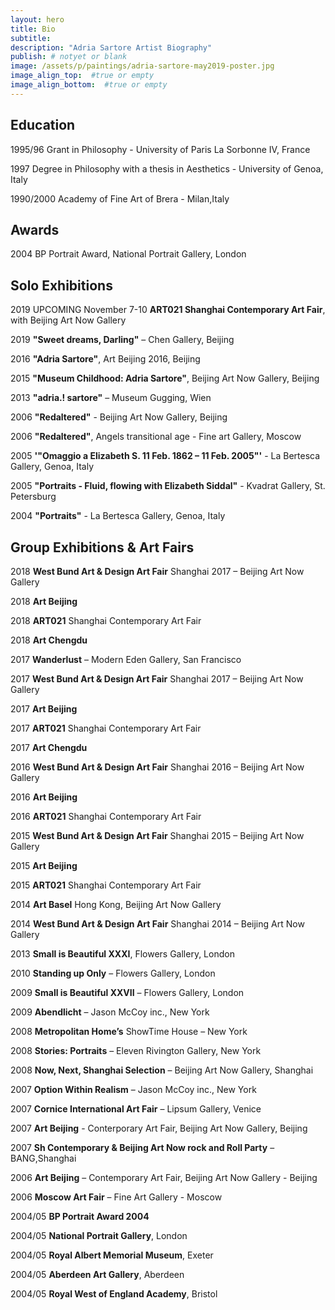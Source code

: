```yaml
---
layout: hero
title: Bio
subtitle:
description: "Adria Sartore Artist Biography"
publish: # notyet or blank
image: /assets/p/paintings/adria-sartore-may2019-poster.jpg
image_align_top:  #true or empty
image_align_bottom:  #true or empty
---
```


## Education


1995/96 Grant in Philosophy - University of Paris La Sorbonne IV, France

1997 Degree in Philosophy with a thesis in Aesthetics - University of Genoa, Italy

1990/2000 Academy of Fine Art of Brera - Milan,Italy



## Awards

2004 BP Portrait Award, National Portrait Gallery, London


## Solo Exhibitions

2019 UPCOMING November 7-10 **ART021 Shanghai Contemporary Art Fair**, with Beijing Art Now Gallery

2019 **"Sweet dreams, Darling"** – Chen Gallery, Beijing

2016 **"Adria Sartore"**, Art Beijing 2016, Beijing

2015 **"Museum Childhood: Adria Sartore"**, Beijing Art Now Gallery, Beijing

2013 **"adria.! sartore"** – Museum Gugging, Wien

2006 **"Redaltered"** - Beijing Art Now Gallery, Beijing

2006 **"Redaltered"**, Angels transitional age - Fine art Gallery, Moscow

2005 **'"Omaggio a Elizabeth S. 11 Feb. 1862 – 11 Feb. 2005"'** - La Bertesca Gallery, Genoa, Italy

2005 **"Portraits - Fluid, flowing with Elizabeth Siddal"** - Kvadrat Gallery, St. Petersburg

2004 **"Portraits"** -  La Bertesca Gallery, Genoa, Italy



## Group Exhibitions & Art Fairs

2018 **West Bund Art & Design Art Fair** Shanghai 2017 – Beijing Art Now Gallery

2018 **Art Beijing**

2018 **ART021** Shanghai Contemporary Art Fair

2018 **Art Chengdu**

2017 **Wanderlust** – Modern Eden Gallery, San Francisco

2017 **West Bund Art & Design Art Fair** Shanghai 2017 – Beijing Art Now Gallery

2017 **Art Beijing**

2017 **ART021** Shanghai Contemporary Art Fair

2017 **Art Chengdu**

2016 **West Bund Art & Design Art Fair** Shanghai 2016 – Beijing Art Now Gallery

2016 **Art Beijing**

2016 **ART021** Shanghai Contemporary Art Fair

2015 **West Bund Art & Design Art Fair** Shanghai 2015 – Beijing Art Now Gallery

2015 **Art Beijing**

2015 **ART021** Shanghai Contemporary Art Fair

2014 **Art Basel** Hong Kong, Beijing Art Now Gallery

2014 **West Bund Art & Design Art Fair** Shanghai 2014 – Beijing Art Now Gallery

2013 **Small is Beautiful XXXI**, Flowers Gallery, London

2010 **Standing up Only** – Flowers Gallery, London

2009 **Small is Beautiful XXVII** – Flowers Gallery, London

2009 **Abendlicht** – Jason McCoy inc., New York

2008 **Metropolitan Home’s** ShowTime House – New York

2008 **Stories: Portraits** – Eleven Rivington Gallery, New York

2008 **Now, Next, Shanghai Selection** – Beijing Art Now Gallery, Shanghai

2007 **Option Within Realism** – Jason McCoy inc., New York

2007 **Cornice International Art Fair** – Lipsum Gallery, Venice

2007 **Art Beijing** - Conterporary Art Fair, Beijing Art Now Gallery, Beijing

2007 **Sh Contemporary & Beijing Art Now rock and Roll Party** – BANG,Shanghai

2006 **Art Beijing** – Contemporary Art Fair, Beijing Art Now Gallery - Beijing

2006 **Moscow Art Fair** – Fine Art Gallery - Moscow

2004/05 **BP Portrait Award 2004**

2004/05 **National Portrait Gallery**, London

2004/05 **Royal Albert Memorial Museum**, Exeter

2004/05 **Aberdeen Art Gallery**, Aberdeen

2004/05 **Royal West of England Academy**, Bristol
